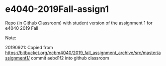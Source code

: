 # e4040-2019Fall-assign1
Repo (in Github Classroom) with student version of the assignment 1 for e4040 2019 Fall









Note: 
 
 20190921: Copied from https://bitbucket.org/ecbm4040/2019_fall_assignment_archive/src/master/assignment1/      commit aebd1f2  into github classroom

